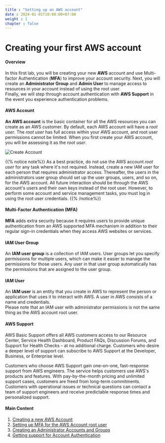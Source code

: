 ```yaml
---
title : "Setting up an AWS account"
date : 2024-01-01T10:00:00+07:00
weight : 1 
chapter : false
---
```


# Creating your first AWS account

#### Overview
In this first lab, you will be creating your new **AWS** account and use Multi-factor Authentication (**MFA**) to improve your account security. Next, you will create an **Administrator Group** and **Admin User** to manage access to resources in your account instead of using the root user. \
Finally, we will step through account authentication with **AWS Support** in the event you experience authentication problems.

#### AWS Account
**An AWS account** is the basic container for all the AWS resources you can create as an AWS customer. By default, each AWS account will have a _root user_. The _root user_ has full access within your AWS account, and root user permissions cannot be limited. When you first create your AWS account, you will be assessing it as the _root user_.

![Create Account](/images/1/0001.png?featherlight=false&width=90pc)

{{% notice note%}}
As a best practice, do not use the AWS account _root user_ for any task where it's not required. Instead, create a new IAM user for each person that requires administrator access. Thereafter, the users in the administrators user group should set up the user groups, users, and so on, for the AWS account. All future interaction should be through the AWS account's users and their own keys instead of the root user. However, to perform some account and service management tasks, you must log in using the root user credentials.
{{% /notice%}}

#### Multi-Factor Authentication (MFA)
**MFA** adds extra security because it requires users to provide unique authentication from an AWS supported MFA mechanism in addition to their regular sign-in credentials when they access AWS websites or services.

#### IAM User Group 
An **IAM user group** is a collection of IAM users. User groups let you specify permissions for multiple users, which can make it easier to manage the permissions for those users. Any user in that user group automatically has the permissions that are assigned to the user group. 

#### IAM User
An **IAM user** is an entity that you create in AWS to represent the person or application that uses it to interact with AWS. A user in AWS consists of a name and credentials. \
Please note that an IAM user with administrator permissions is not the same thing as the AWS account root user.


#### AWS Support
AWS Basic Support offers all AWS customers access to our Resource Center, Service Health Dashboard, Product FAQs, Discussion Forums, and Support for Health Checks – at no additional charge. Customers who desire a deeper level of support can subscribe to AWS Support at the Developer, Business, or Enterprise level.

Customers who choose AWS Support gain one-on-one, fast-response support from AWS engineers. The service helps customers use AWS's products and features. With pay-by-the-month pricing and unlimited support cases, customers are freed from long-term commitments. Customers with operational issues or technical questions can contact a team of support engineers and receive predictable response times and personalized support.


#### Main Content

1. [Creating a new AWS Account](1-create-new-aws-account/)
2. [Setting up MFA for the AWS Account root user](2-MFA-Setup-For-AWS-User-(root))
3. [Creating an Administrator Accounts and Groups](3-create-admin-user-and-group/)
4. [Getting support for Account Authentication](4-verify-new-account/)
<!-- need to remove parenthesis for path in Hugo 0.88.1 for Windows-->
